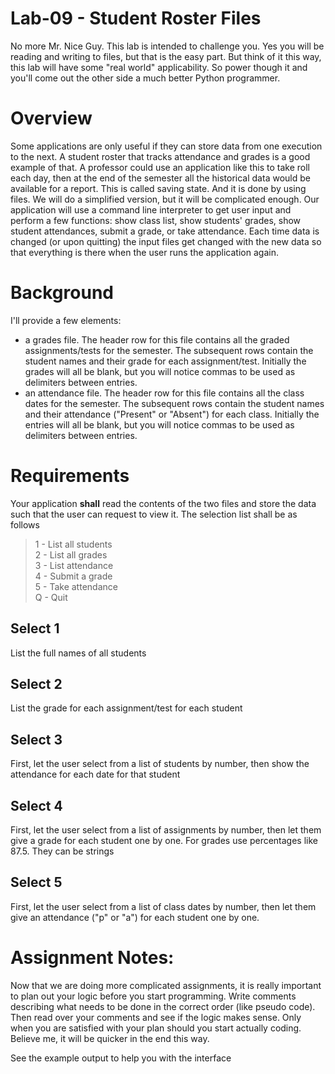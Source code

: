 # Lab-09 - Student Roster Files
No more Mr. Nice Guy. This lab is intended to challenge you.  Yes you will be reading and writing to files, but that is the easy part. But think of it this way, this lab will have some "real world" applicability. So power though it and you'll come out the other side a much better Python programmer.

# Overview
Some applications are only useful if they can store data from one execution to the next. A student roster that tracks attendance and grades is a good example of that. A professor could use an application like this to take roll each day, then at the end of the semester all the historical data would be available for a report. This is called saving state. And it is done by using files. We will do a simplified version, but it will be complicated enough. Our application will use a command line interpreter to get user input and perform a few functions: show class list, show students' grades, show student attendances, submit a grade, or take attendance. Each time data is changed (or upon quitting) the input files get changed with the new data so that everything is there when the user runs the application again. 

# Background
I'll provide a few elements:
- a grades file. The header row for this file contains all the graded assignments/tests for the semester. The subsequent rows contain the student names and their grade for each assignment/test.  Initially the grades will all be blank, but you will notice commas to be used as delimiters between entries.
- an attendance file. The header row for this file contains all the class dates for the semester. The subsequent rows contain the student names and their attendance ("Present" or "Absent") for each class.  Initially the entries will all be blank, but you will notice commas to be used as delimiters between entries.

# Requirements
Your application **shall** read the contents of the two files and store the data such that the user can request to view it. The selection list shall be as follows  
>1 - List all students  
 2 - List all grades  
 3 - List attendance  
 4 - Submit a grade  
 5 - Take attendance  
 Q - Quit  
 
## Select 1
List the full names of all students
## Select 2
List the grade for each assignment/test for each student
## Select 3
First, let the user select from a list of students by number, then show the attendance for each date for that student
## Select 4
First, let the user select from a list of assignments by number, then let them give a grade for each student one by one. For grades use percentages like 87.5. They can be strings
## Select 5
First, let the user select from a list of class dates by number, then let them give an attendance ("p" or "a") for each student one by one.

# Assignment Notes: 
Now that we are doing more complicated assignments, it is really important to plan out your logic before you start programming.  Write comments describing what needs to be done in the correct order (like pseudo code).  Then read over your comments and see if the logic makes sense.  Only when you are satisfied with your plan should you start actually coding.  Believe me, it will be quicker in the end this way.

See the example output to help you with the interface

